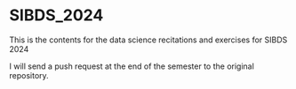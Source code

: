 # SIBDS_2024
This is the contents for the data science recitations and exercises for SIBDS 2024

I will send a push request at the end of the semester to the original repository.
